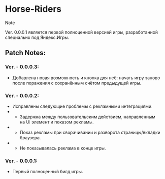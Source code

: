 # Horse-Riders
> [!NOTE]
> Ver. 0.0.0.1 является первой полноценной версией игры, разработанной специально под Яндекс.Игры.
## Patch Notes:  
### Ver. - 0.0.0.3:
- Добавлена новая возможность и кнопка для неё: начать игру заново после поражения с сохранённым счётом предыдущей игры.
### Ver. - 0.0.0.2:
- Исправлены следующие проблемы с рекламными интеграциями:
- - Задержка между пользовательским действием, направленным на UI элемент и показом рекламы.
- - Показ рекламы при сворачивании и разворота страницы/вкладки браузера.
- - Не показывалась реклама в конце игры.
### Ver. - 0.0.0.1:  
- Первый полноценный билд игры.